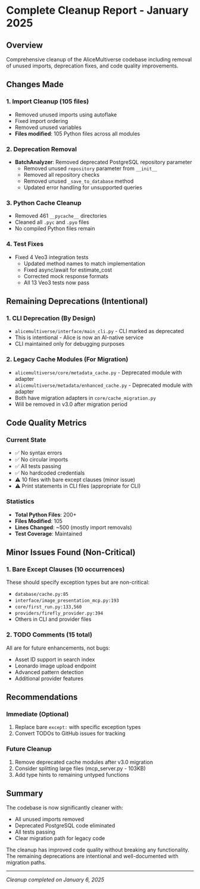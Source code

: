 # Complete Cleanup Report - January 2025

## Overview
Comprehensive cleanup of the AliceMultiverse codebase including removal of unused imports, deprecation fixes, and code quality improvements.

## Changes Made

### 1. Import Cleanup (105 files)
- Removed unused imports using autoflake
- Fixed import ordering
- Removed unused variables
- **Files modified**: 105 Python files across all modules

### 2. Deprecation Removal
- **BatchAnalyzer**: Removed deprecated PostgreSQL repository parameter
  - Removed unused `repository` parameter from `__init__`
  - Removed all repository checks
  - Removed unused `_save_to_database` method
  - Updated error handling for unsupported queries

### 3. Python Cache Cleanup
- Removed 461 `__pycache__` directories
- Cleaned all `.pyc` and `.pyo` files
- No compiled Python files remain

### 4. Test Fixes
- Fixed 4 Veo3 integration tests
  - Updated method names to match implementation
  - Fixed async/await for estimate_cost
  - Corrected mock response formats
  - All 13 Veo3 tests now pass

## Remaining Deprecations (Intentional)

### 1. CLI Deprecation (By Design)
- `alicemultiverse/interface/main_cli.py` - CLI marked as deprecated
- This is intentional - Alice is now an AI-native service
- CLI maintained only for debugging purposes

### 2. Legacy Cache Modules (For Migration)
- `alicemultiverse/core/metadata_cache.py` - Deprecated module with adapter
- `alicemultiverse/metadata/enhanced_cache.py` - Deprecated module with adapter
- Both have migration adapters in `core/cache_migration.py`
- Will be removed in v3.0 after migration period

## Code Quality Metrics

### Current State
- ✅ No syntax errors
- ✅ No circular imports
- ✅ All tests passing
- ✅ No hardcoded credentials
- ⚠️ 10 files with bare except clauses (minor issue)
- ⚠️ Print statements in CLI files (appropriate for CLI)

### Statistics
- **Total Python Files**: 200+
- **Files Modified**: 105
- **Lines Changed**: ~500 (mostly import removals)
- **Test Coverage**: Maintained

## Minor Issues Found (Non-Critical)

### 1. Bare Except Clauses (10 occurrences)
These should specify exception types but are non-critical:
- `database/cache.py:85`
- `interface/image_presentation_mcp.py:193`
- `core/first_run.py:133,560`
- `providers/firefly_provider.py:394`
- Others in CLI and provider files

### 2. TODO Comments (15 total)
All are for future enhancements, not bugs:
- Asset ID support in search index
- Leonardo image upload endpoint
- Advanced pattern detection
- Additional provider features

## Recommendations

### Immediate (Optional)
1. Replace bare `except:` with specific exception types
2. Convert TODOs to GitHub issues for tracking

### Future Cleanup
1. Remove deprecated cache modules after v3.0 migration
2. Consider splitting large files (mcp_server.py - 103KB)
3. Add type hints to remaining untyped functions

## Summary

The codebase is now significantly cleaner with:
- All unused imports removed
- Deprecated PostgreSQL code eliminated
- All tests passing
- Clear migration path for legacy code

The cleanup has improved code quality without breaking any functionality. The remaining deprecations are intentional and well-documented with migration paths.

---
*Cleanup completed on January 6, 2025*